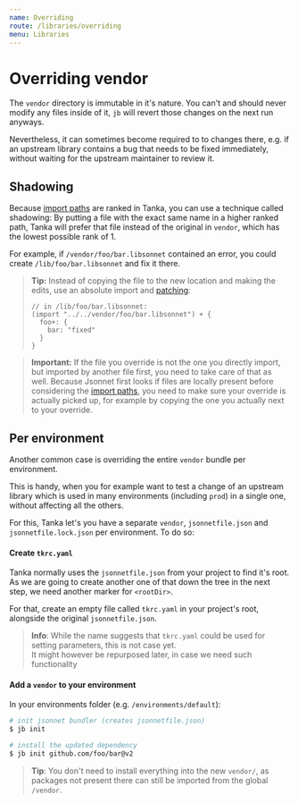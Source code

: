 ```yaml
---
name: Overriding
route: /libraries/overriding
menu: Libraries
---
```


# Overriding vendor

The `vendor` directory is immutable in it's nature. You can't and should never
modify any files inside of it, `jb` will revert those changes on the next run anyways.

Nevertheless, it can sometimes become required to to changes there, e.g. if an
upstream library contains a bug that needs to be fixed immediately, without
waiting for the upstream maintainer to review it.

## Shadowing

Because [import paths](/libraries/import-paths) are ranked in Tanka, you can use
a technique called shadowing: By putting a file with the exact same name in a
higher ranked path, Tanka will prefer that file instead of the original in
`vendor`, which has the lowest possible rank of 1.

For example, if `/vendor/foo/bar.libsonnet` contained an error, you could create
`/lib/foo/bar.libsonnet` and fix it there.

> **Tip:** Instead of copying the file to the new location and making the edits,
> use an absolute import and [patching](/tutorial/environments#patching):
>
> ```jsonnet
> // in /lib/foo/bar.libsonnet:
> (import "../../vendor/foo/bar.libsonnet") + {
>   foo+: {
>     bar: "fixed"
>   }
> }
> ```

> **Important:** If the file you override is not the one you directly import,
> but imported by another file first, you need to take care of that as well.
> Because Jsonnet first looks if files are locally present before considering
> the [import paths](/libraries/import-paths), you need to make sure your
> override is actually picked up, for example by copying the one you actually
> next to your override.

## Per environment

Another common case is overriding the entire `vendor` bundle per environment.

This is handy, when you for example want to test a change of an upstream
library which is used in many environments (including `prod`) in a single one,
without affecting all the others.

For this, Tanka let's you have a separate `vendor`, `jsonnetfile.json` and
`jsonnetfile.lock.json` per environment. To do so:

#### Create `tkrc.yaml`

Tanka normally uses the `jsonnetfile.json` from your project to find it's root.
As we are going to create another one of that down the tree in the next step, we
need another marker for `<rootDir>`.

For that, create an empty file called `tkrc.yaml` in your project's root,
alongside the original `jsonnetfile.json`.

> **Info**: While the name suggests that `tkrc.yaml` could be used for setting
> parameters, this is not case yet.  
> It might however be repurposed later, in case we need such functionality

#### Add a `vendor` to your environment

In your environments folder (e.g. `/environments/default`):

```bash
# init jsonnet bundler (creates jsonnetfile.json)
$ jb init

# install the updated dependency
$ jb init github.com/foo/bar@v2
```

> **Tip**: You don't need to install everything into the new `vendor/`, as
> packages not present there can still be imported from the global `/vendor`.
